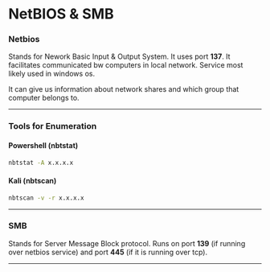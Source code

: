 # NetBIOS & SMB

### Netbios

Stands for Nework Basic Input & Output System. It uses port **137**. It facilitates communicated bw computers in local network. Service most likely used in windows os.

It can give us information about network shares and which group that computer belongs to.

***

### Tools for Enumeration

#### Powershell (nbtstat)

```bash
nbtstat -A x.x.x.x
```

#### Kali (nbtscan)

```bash
nbtscan -v -r x.x.x.x
```

***

### SMB

Stands for Server Message Block protocol. Runs on port **139** (if running over netbios service) and port **445** (if it is running over tcp).

***
